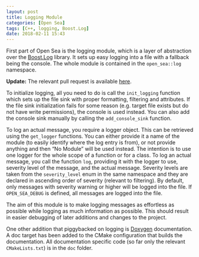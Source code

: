 ```yaml
---
layout: post
title: Logging Module
categories: [Open Sea]
tags: [C++, logging, Boost.Log]
date: 2018-02-11 15:43
---
```

First part of Open Sea is the logging module, which is a layer of abstraction over the [Boost.Log](http://www.boost.org/doc/libs/1_66_0/libs/log/doc/html/index.html) library.
It sets up easy logging into a file with a fallback being the console.
The whole module is contained in the `open_sea::log` namespace.

__Update:__ The relevant pull request is available [here](https://github.com/pilif0/open-sea/pull/1).

To initialize logging, all you need to do is call the `init_logging` function which sets up the file sink with proper formatting, filtering and attributes.
If the file sink initialization fails for some reason (e.g. target file exists but do not have write permissions), the console is used instead.
You can also add the console sink manually by calling the `add_console_sink` function.

To log an actual message, you require a logger object.
This can be retrieved using the `get_logger` functions.
You can either provide it a name of the module (to easily identify where the log entry is from), or not provide anything and then “No Module” will be used instead.
The intention is to use one logger for the whole scope of a function or for a class.
To log an actual message, you call the function `log`, providing it with the logger to use, severity level of the message, and the actual message.
Severity levels are taken from the `severity_level` enum in the same namespace and they are declared in ascending order of severity (relevant to filtering).
By default, only messages with severity warning or higher will be logged into the file.
If `OPEN_SEA_DEBUG` is defined, all messages are logged into the file.

The aim of this module is to make logging messages as effortless as possible while logging as much information as possible.
This should result in easier debugging of later additions and changes to the project.

One other addition that piggybacked on logging is [Doxygen](http://www.stack.nl/~dimitri/doxygen/) documentation.
A doc target has been added to the CMake configuration that builds the documentation.
All documentation specific code (so far only the relevant `CMakeLists.txt`) is in the `doc` folder.
